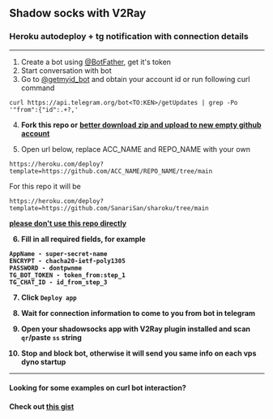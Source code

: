 ## Shadow socks with V2Ray

### Heroku autodeploy + tg notification with connection details

---

1. Create a bot using [@BotFather](https://telegram.me/BotFather), get it's token
2. Start conversation with bot
3. Go to [@getmyid_bot](https://telegram.me/getmyid_bot) and obtain your account id or run following curl command

```
curl https://api.telegram.org/bot<TO:KEN>/getUpdates | grep -Po '"from":{"id":.+?,'
```

4. **Fork this repo or** <b><ins>better download zip and upload to new empty github account</ins></b>

5. Open url below, replace ACC_NAME and REPO_NAME with your own

```
https://heroku.com/deploy?template=https://github.com/ACC_NAME/REPO_NAME/tree/main
```

For this repo it will be

```
https://heroku.com/deploy?template=https://github.com/SanariSan/sharoku/tree/main
```
<b><ins>please don't use this repo directly<b><ins>

6. Fill in all required fields, for example

```
AppName - super-secret-name
ENCRYPT - chacha20-ietf-poly1305
PASSWORD - dontpwnme
TG_BOT_TOKEN - token_from:step_1
TG_CHAT_ID - id_from_step_3
```

7. Click `Deploy app`

8. Wait for connection information to come to you from bot in telegram

9. Open your shadowsocks app with V2Ray plugin installed and scan `qr`/paste `ss` string

10. Stop and block bot, otherwise it will send you same info on each vps dyno startup

---

#### Looking for some examples on curl bot interaction?

#### Check out [this gist](https://gist.github.com/SanariSan/4c7cca1aef10dfe0e27e55cfd97e9a53)
